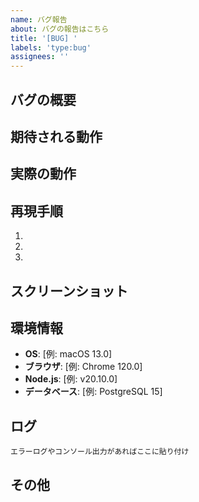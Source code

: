 ```yaml
---
name: バグ報告
about: バグの報告はこちら
title: '[BUG] '
labels: 'type:bug'
assignees: ''
---
```


## バグの概要
<!-- バグの内容を簡潔に記述 -->

## 期待される動作
<!-- 正常な場合の動作を記述 -->

## 実際の動作
<!-- 現在の問題のある動作を記述 -->

## 再現手順
1. 
2. 
3. 

## スクリーンショット
<!-- エラー画面などがあれば添付 -->

## 環境情報
- **OS**: [例: macOS 13.0]
- **ブラウザ**: [例: Chrome 120.0]
- **Node.js**: [例: v20.10.0]
- **データベース**: [例: PostgreSQL 15]

## ログ
```
エラーログやコンソール出力があればここに貼り付け
```

## その他
<!-- その他の関連情報 -->
